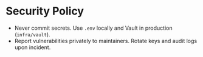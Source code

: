# Security Policy

- Never commit secrets. Use `.env` locally and Vault in production (`infra/vault`).
- Report vulnerabilities privately to maintainers. Rotate keys and audit logs upon incident.

